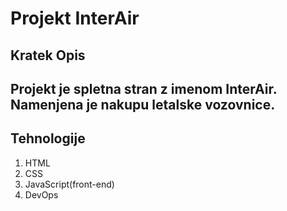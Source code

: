 # Projekt InterAir

## Kratek Opis
Projekt je spletna stran z imenom InterAir.
Namenjena je nakupu letalske vozovnice.
---
## Tehnologije
1. HTML
2. CSS
3. JavaScript(front-end)
4. DevOps